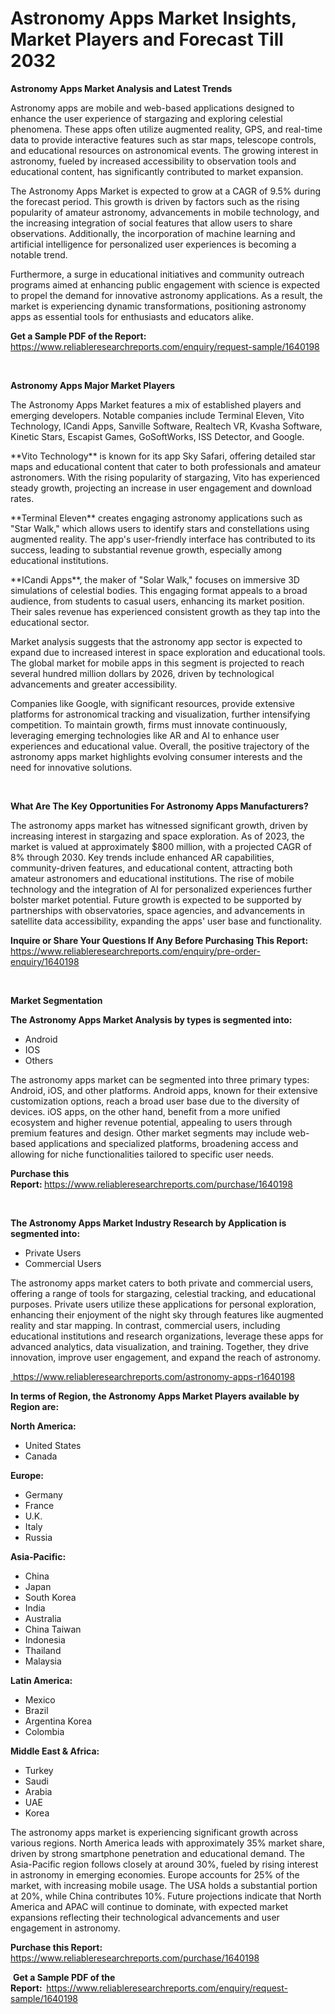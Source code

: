<p><h1>Astronomy Apps Market Insights, Market Players and Forecast Till 2032</h1></p><p><strong>Astronomy Apps Market Analysis and Latest Trends</strong></p>
<p><p>Astronomy apps are mobile and web-based applications designed to enhance the user experience of stargazing and exploring celestial phenomena. These apps often utilize augmented reality, GPS, and real-time data to provide interactive features such as star maps, telescope controls, and educational resources on astronomical events. The growing interest in astronomy, fueled by increased accessibility to observation tools and educational content, has significantly contributed to market expansion.</p><p>The Astronomy Apps Market is expected to grow at a CAGR of 9.5% during the forecast period. This growth is driven by factors such as the rising popularity of amateur astronomy, advancements in mobile technology, and the increasing integration of social features that allow users to share observations. Additionally, the incorporation of machine learning and artificial intelligence for personalized user experiences is becoming a notable trend. </p><p>Furthermore, a surge in educational initiatives and community outreach programs aimed at enhancing public engagement with science is expected to propel the demand for innovative astronomy applications. As a result, the market is experiencing dynamic transformations, positioning astronomy apps as essential tools for enthusiasts and educators alike.</p></p>
<p><strong>Get a Sample PDF of the Report:&nbsp;</strong> <a href="https://www.reliableresearchreports.com/enquiry/request-sample/1640198?utm_campaign=3454&utm_medium=2&utm_source=Github&utm_content=ia&utm_term=16042025&utm_id=astronomy-apps">https://www.reliableresearchreports.com/enquiry/request-sample/1640198</a></p>
<p>&nbsp;</p>
<p><strong>Astronomy Apps Major Market Players</strong></p>
<p><p>The Astronomy Apps Market features a mix of established players and emerging developers. Notable companies include Terminal Eleven, Vito Technology, ICandi Apps, Sanville Software, Realtech VR, Kvasha Software, Kinetic Stars, Escapist Games, GoSoftWorks, ISS Detector, and Google. </p><p>**Vito Technology** is known for its app Sky Safari, offering detailed star maps and educational content that cater to both professionals and amateur astronomers. With the rising popularity of stargazing, Vito has experienced steady growth, projecting an increase in user engagement and download rates.</p><p>**Terminal Eleven** creates engaging astronomy applications such as "Star Walk," which allows users to identify stars and constellations using augmented reality. The app's user-friendly interface has contributed to its success, leading to substantial revenue growth, especially among educational institutions.</p><p>**ICandi Apps**, the maker of "Solar Walk," focuses on immersive 3D simulations of celestial bodies. This engaging format appeals to a broad audience, from students to casual users, enhancing its market position. Their sales revenue has experienced consistent growth as they tap into the educational sector.</p><p>Market analysis suggests that the astronomy app sector is expected to expand due to increased interest in space exploration and educational tools. The global market for mobile apps in this segment is projected to reach several hundred million dollars by 2026, driven by technological advancements and greater accessibility. </p><p>Companies like Google, with significant resources, provide extensive platforms for astronomical tracking and visualization, further intensifying competition. To maintain growth, firms must innovate continuously, leveraging emerging technologies like AR and AI to enhance user experiences and educational value. Overall, the positive trajectory of the astronomy apps market highlights evolving consumer interests and the need for innovative solutions.</p></p>
<p>&nbsp;</p>
<p><strong>What Are The Key Opportunities For Astronomy Apps Manufacturers?</strong></p>
<p><p>The astronomy apps market has witnessed significant growth, driven by increasing interest in stargazing and space exploration. As of 2023, the market is valued at approximately $800 million, with a projected CAGR of 8% through 2030. Key trends include enhanced AR capabilities, community-driven features, and educational content, attracting both amateur astronomers and educational institutions. The rise of mobile technology and the integration of AI for personalized experiences further bolster market potential. Future growth is expected to be supported by partnerships with observatories, space agencies, and advancements in satellite data accessibility, expanding the apps' user base and functionality.</p></p>
<p><strong>Inquire or Share Your Questions If Any Before Purchasing This Report:</strong> <a href="https://www.reliableresearchreports.com/enquiry/pre-order-enquiry/1640198?utm_campaign=3454&utm_medium=2&utm_source=Github&utm_content=ia&utm_term=16042025&utm_id=astronomy-apps">https://www.reliableresearchreports.com/enquiry/pre-order-enquiry/1640198</a></p>
<p>&nbsp;</p>
<p><strong>Market Segmentation</strong></p>
<p><strong>The Astronomy Apps Market Analysis by types is segmented into:</strong></p>
<p><ul><li>Android</li><li>IOS</li><li>Others</li></ul></p>
<p><p>The astronomy apps market can be segmented into three primary types: Android, iOS, and other platforms. Android apps, known for their extensive customization options, reach a broad user base due to the diversity of devices. iOS apps, on the other hand, benefit from a more unified ecosystem and higher revenue potential, appealing to users through premium features and design. Other market segments may include web-based applications and specialized platforms, broadening access and allowing for niche functionalities tailored to specific user needs.</p></p>
<p><strong>Purchase this Report:&nbsp;</strong><a href="https://www.reliableresearchreports.com/purchase/1640198?utm_campaign=3454&utm_medium=2&utm_source=Github&utm_content=ia&utm_term=16042025&utm_id=astronomy-apps">https://www.reliableresearchreports.com/purchase/1640198</a></p>
<p>&nbsp;</p>
<p><strong>The Astronomy Apps Market Industry Research by Application is segmented into:</strong></p>
<p><ul><li>Private Users</li><li>Commercial Users</li></ul></p>
<p><p>The astronomy apps market caters to both private and commercial users, offering a range of tools for stargazing, celestial tracking, and educational purposes. Private users utilize these applications for personal exploration, enhancing their enjoyment of the night sky through features like augmented reality and star mapping. In contrast, commercial users, including educational institutions and research organizations, leverage these apps for advanced analytics, data visualization, and training. Together, they drive innovation, improve user engagement, and expand the reach of astronomy.</p></p>
<p><a href="https://www.reliableresearchreports.com/astronomy-apps-r1640198?utm_campaign=3454&utm_medium=2&utm_source=Github&utm_content=ia&utm_term=16042025&utm_id=astronomy-apps">&nbsp;https://www.reliableresearchreports.com/astronomy-apps-r1640198</a></p>
<p><strong>In terms of Region, the Astronomy Apps Market Players available by Region are:</strong></p>
<p>
    <p> <strong> North America: </strong>
        <ul>
            <li>United States</li>
            <li>Canada</li>
        </ul>
        </p> 
    <p> <strong> Europe: </strong>
        <ul>
            <li>Germany</li>
            <li>France</li>
            <li>U.K.</li>
            <li>Italy</li>
            <li>Russia</li>
        </ul>
        </p> 
    <p> <strong> Asia-Pacific: </strong>
        <ul>
            <li>China</li>
            <li>Japan</li>
            <li>South Korea</li>
            <li>India</li>
            <li>Australia</li>
            <li>China Taiwan</li>
            <li>Indonesia</li>
            <li>Thailand</li>
            <li>Malaysia</li>
        </ul>
        </p> 
    <p> <strong> Latin America: </strong>
        <ul>
            <li>Mexico</li>
            <li>Brazil</li>
            <li>Argentina Korea</li>
            <li>Colombia</li>
        </ul>
        </p> 
    <p> <strong> Middle East & Africa: </strong>
        <ul>
            <li>Turkey</li>
            <li>Saudi</li>
            <li>Arabia</li>
            <li>UAE</li>
            <li>Korea</li>
        </ul>
    </p>
    </p>
<p><p>The astronomy apps market is experiencing significant growth across various regions. North America leads with approximately 35% market share, driven by strong smartphone penetration and educational demand. The Asia-Pacific region follows closely at around 30%, fueled by rising interest in astronomy in emerging economies. Europe accounts for 25% of the market, with increasing mobile usage. The USA holds a substantial portion at 20%, while China contributes 10%. Future projections indicate that North America and APAC will continue to dominate, with expected market expansions reflecting their technological advancements and user engagement in astronomy.</p></p>
<p><strong>Purchase this Report: </strong><a href="https://www.reliableresearchreports.com/purchase/1640198?utm_campaign=3454&utm_medium=2&utm_source=Github&utm_content=ia&utm_term=16042025&utm_id=astronomy-apps">https://www.reliableresearchreports.com/purchase/1640198</a></p>
<p>&nbsp;<strong>Get a Sample PDF of the Report:&nbsp;&nbsp;</strong><a href="https://www.reliableresearchreports.com/enquiry/request-sample/1640198?utm_campaign=3454&utm_medium=2&utm_source=Github&utm_content=ia&utm_term=16042025&utm_id=astronomy-apps">https://www.reliableresearchreports.com/enquiry/request-sample/1640198</a></p>
<p><strong></strong></p>
<p><p></p><p></p><p></p></p>